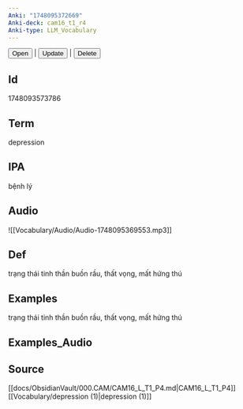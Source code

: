 ```yaml
---
Anki: "1748095372669"
Anki-deck: cam16_t1_r4
Anki-type: LLM_Vocabulary
---
```

<button class="anki-btn-open">Open</button> | <button class="anki-btn-update">Update</button> | <button class="anki-btn-delete">Delete</button>

## Id
 1748093573786
## Term
depression
## IPA
bệnh lý

## Audio
![[Vocabulary/Audio/Audio-1748095369553.mp3]]
## Def
trạng thái tinh thần buồn rầu, thất vọng, mất hứng thú
## Examples
trạng thái tinh thần buồn rầu, thất vọng, mất hứng thú
## Examples_Audio

## Source
 [[docs/ObsidianVault/000.CAM/CAM16_L_T1_P4.md|CAM16_L_T1_P4]]
[[Vocabulary/depression (1)|depression (1)]]